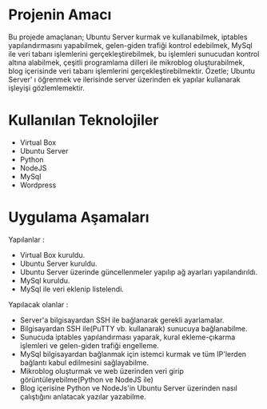 <h1>Projenin Amacı</h1>
  
  Bu projede amaçlanan; Ubuntu Server kurmak ve kullanabilmek, iptables yapılandırmasını yapabilmek, gelen-giden trafiği kontrol edebilmek, MySql ile veri tabanı işlemlerini gerçekleştirebilmek, bu işlemleri sunucudan kontrol altına alabilmek, çeşitli programlama dilleri ile mikroblog oluşturabilmek, blog içerisinde veri tabanı işlemlerini gerçekleştirebilmektir. Özetle; Ubuntu Server' ı öğrenmek ve ilerisinde server üzerinden ek yapılar kullanarak işleyişi gözlemlemektir.
  
  <h1>Kullanılan Teknolojiler</h1>
  
 <ul>
  <li>
  Virtual Box
    <li>Ubuntu Server
      <li>Python
        <li>NodeJS
          <li>MySql
            <li>Wordpress </ul>
            
           
<h1>Uygulama Aşamaları</h1>

Yapılanlar :
<ul>
 <li>Virtual Box kuruldu.
   <li>Ubuntu Server kuruldu.
     <li>Ubuntu Server üzerinde güncellenmeler yapılıp ağ ayarları yapılandırıldı.
       <li>MySql kuruldu.
         <li>MySql ile veri eklenip listelendi. </ul>
         
Yapılacak olanlar :
<ul>
  <li>Server'a bilgisayardan SSH ile bağlanarak gerekli ayarlamalar.
    <li>Bilgisayardan SSH ile(PuTTY vb. kullanarak) sunucuya bağlanabilme.
    <li>Sunucuda iptables yapılandırması yaparak, kural ekleme-çıkarma işlemleri ve gelen-giden trafiği engelleme.
      <li>MySql bilgisayardan bağlanmak için istemci kurmak ve tüm IP'lerden bağlantı kabul edilmesini sağlayabilme.
        <li>Mikroblog oluşturmak ve web üzerinden veri girip görüntüleyebilme(Python ve NodeJS ile)
          <li>Blog içerisine Python ve NodeJs'in Ubuntu Server üzerinden nasıl çalıştığını anlatacak yazılar yazabilme.</ul>
            
